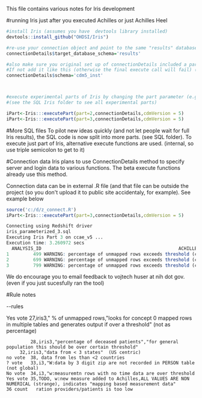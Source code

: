 This file contains various notes for Iris development


#running Iris just after you executed Achilles or just Achilles Heel

```R
#install Iris (assumes you have  devtools library installed)
devtools::install_github("OHDSI/Iris")

#re-use your connection object and point to the same "results" database but add where the results schema is 
connectionDetails$target_database_schema='results'

#also make sure you original set up of connectionDetails included a parameter called schema. 
#If not add it like this (otherwise the final execute call will fail) (think myCdm)
connectionDetails$schema='cdm5_inst'



#execute experimental parts of Iris by changing the part parameter (e.g., 2) 
#(see the SQL Iris folder to see all experimental parts)

iPart<-Iris:::executePart(part=2,connectionDetails,cdmVersion = 5)
iPart<-Iris:::executePart(part=3,connectionDetails,cdmVersion = 5)


```



#More SQL files
To pilot new ideas quickly (and not let people wait for full Iris results), the SQL code is now split
into more parts. (see SQL folder). To execute just part of Iris, alternative execute functions are used. (internal, so use triple semicolon to get to it)

#Connection data 
Iris plans to use ConnectionDetails method to specify server and login data to various functions.
The beta execute functions already use this method.

Connection data can be in external .R file (and that file can be  outside the project (so you don't upload it to public site accidentaly, for example). See example below



```R
source('c:/d/z_connect.R')
iPart<-Iris:::executePart(part=3,connectionDetails,cdmVersion = 5)

Connecting using Redshift driver
iris_parameterized_3.sql
Executing Iris Part 3 on ccae_v5 ...
Execution time: 3.260972 secs
  ANALYSIS_ID                                                   ACHILLES_HEEL_WARNING RULE_ID COUNT_VALUE
1         499 WARNING: percentage of unmapped rows exceeds threshold (concept_0 rows)      27   0.0648880
2         699 WARNING: percentage of unmapped rows exceeds threshold (concept_0 rows)      27   0.1503383
3         799 WARNING: percentage of unmapped rows exceeds threshold (concept_0 rows)      27   2.2974252

```
We do encourage you to email feedback to vojtech huser at nih dot gov.  (even if you just sucesfully ran the tool)


#Rule notes

--rules

Yes vote 27,iris3," % of unmapped rows,"looks for concept 0 mapped rows in multiple tables and generates output if over a threshold" (not as percentage)

    		 28,iris3,"percentage of deceased patients","for general population this should be over certain threshold"
         32,iris3,"data from < 3 states"  (US centric)
    no vote	 38, data from les than <2 countries  
    ? vote   33,i3,"W:data by 3 digit zip are not recorded in PERSON table  (not global)
    No vote  34,i3,"w:measuremtn rows with no time data are over threshold
    Yes vote 35,TODO, w:new measure added to Achilles,ALL VALUES ARE NON NUMERICAL (strange), indicates "mapping based measurement data"
    36 count   ration providers/patients is too low

